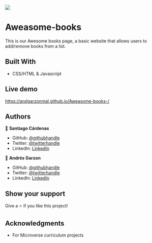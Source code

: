 ![](https://img.shields.io/badge/Microverse-blueviolet)

# Aweasome-books

This is our Awesome books page, a basic website that allows users to add/remove books from a list.

## Built With

- CSS/HTML & Javascript

## Live demo

https://andgarzonmal.github.io/Aweasome-books-/ 

## Authors

👤 **Santiago Cárdenas**

- GitHub: [@githubhandle](https://github.com/Santiago220991)
- Twitter: [@twitterhandle](https://twitter.com/twitterhandle)
- LinkedIn: [LinkedIn](https://www.linkedin.com/in/santiago-c%C3%A1rdenas-671043160/)

👤 **Andrés Garzon**

- GitHub: [@githubhandle](https://github.com/andgarzonmal)
- Twitter: [@twitterhandle](https://twitter.com/twitterhandle)
- LinkedIn: [LinkedIn](https://www.linkedin.com/in/andres-garzon-maldonado-951a2a180/)


## Show your support

Give a ⭐️ if you like this project!

## Acknowledgments

- For Microverse curriculum projects
